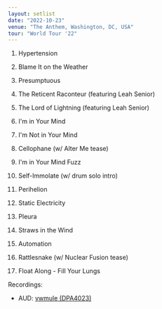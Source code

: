 ```yaml
---
layout: setlist
date: "2022-10-23"
venue: "The Anthem, Washington, DC, USA"
tour: "World Tour '22"
---
```



 1. Hypertension

 2. Blame It on the Weather

 3. Presumptuous

 4. The Reticent Raconteur
    (featuring Leah Senior)

 5. The Lord of Lightning
    (featuring Leah Senior)

 6. I'm in Your Mind

 7. I'm Not in Your Mind

 8. Cellophane
    (w/ Alter Me tease)

 9. I'm in Your Mind Fuzz

10. Self-Immolate
    (w/ drum solo intro)

11. Perihelion

12. Static Electricity

13. Pleura

14. Straws in the Wind

15. Automation

16. Rattlesnake
    (w/ Nuclear Fusion tease)

17. Float Along - Fill Your Lungs

Recordings:
* AUD: [vwmule (DPA4023)](https://archive.org/details/kglw2022-10-23.vwmule)
